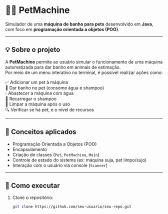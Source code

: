# 🧼🐾 PetMachine

Simulador de uma **máquina de banho para pets** desenvolvido em **Java**, com foco em **programação orientada a objetos (POO)**.

---

## 💡 Sobre o projeto

A **PetMachine** permite ao usuário simular o funcionamento de uma máquina automatizada para dar banho em animais de estimação.  
Por meio de um menu interativo no terminal, é possível realizar ações como:

✅ Adicionar um pet à máquina  
🛁 Dar banho no pet (consome água e shampoo)  
💧 Abastecer a máquina com água  
🧴 Recarregar o shampoo  
🧽 Limpar a máquina após o uso  
🔍 Verificar se há pet, e o nível de recursos

---

## 🧱 Conceitos aplicados

- Programação Orientada a Objetos (POO)
- Encapsulamento
- Criação de classes (`Pet`, `PetMachine`, `Main`)
- Controle de estado do sistema (ex: máquina suja, pet limpo/sujo)
- Interação com o usuário via console (`Scanner`)

---

## 🚀 Como executar

1. Clone o repositório:
   ```bash
   git clone https://github.com/seu-usuario/seu-repo.git
